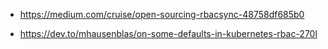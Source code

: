 * https://medium.com/cruise/open-sourcing-rbacsync-48758df685b0

* https://dev.to/mhausenblas/on-some-defaults-in-kubernetes-rbac-270l